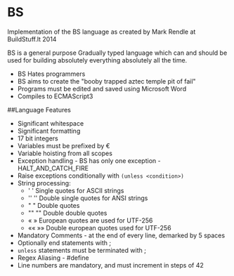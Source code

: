 BS
==

Implementation of the BS language as created by Mark Rendle at BuildStuff.lt 2014

BS is a general purpose Gradually typed language which can and should be used for building absolutely everything absolutely all the time.

* BS Hates programmers
* BS aims to create the "booby trapped aztec temple pit of fail"
* Programs must be edited and saved using Microsoft Word
* Compiles to ECMAScript3

##Language Features

* Significant whitespace
* Significant formatting
* 17 bit integers
* Variables must be prefixed by €
* Variable hoisting from all scopes
* Exception handling - BS has only one exception - HALT_AND_CATCH_FIRE
* Raise exceptions conditionally with `(unless <condition>)`
* String processing:
  * ' ' Single quotes for ASCII strings
  * '' '' Double single quotes for ANSI strings
  * " " Double quotes
  * "" "" Double double quotes
  * «  » European quotes are used for UTF-256
  * «« »» Double european quotes used for UTF-256 
* Mandatory Comments - at the end of every line, demarked by 5 spaces
* Optionally end statements with ; 
* `unless` statements must be terminated with ;
* Regex Aliasing - #define
* Line numbers are mandatory, and must increment in steps of 42
